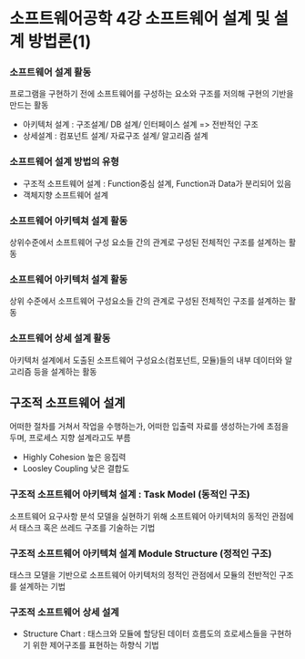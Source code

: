 # 소프트웨어공학 4강 소프트웨어 설계 및 설계 방법론(1)

### 소프트웨어 설계 활동
프로그램을 구현하기 전에 소프트웨어를 구성하는 요소와 구조를 저의해 구현의 기반을 만드는 활동
- 아키텍처 설계 : 구조설계/ DB 설계/ 인터페이스 설계 => 전반적인 구조
- 상세설계 : 컴포넌트 설계/ 자료구조 설계/ 알고리즘 설계 

### 소프트웨어 설계 방법의 유형
- 구조적 소프트웨어 설계 : Function중심 설계, Function과 Data가 분리되어 있음
- 객체지향 소프트웨어 설계 

### 소프트웨어 아키텍쳐 설계 활동
상위수준에서 소프트웨어 구성 요소들 간의 관계로 구성된 전체적인 구조를 설계하는 활동

### 소프트웨어 아키텍처 설계 활동
상위 수준에서 소프트웨어 구성요소들 간의 관계로 구성된 전체적인 구조를 설계하는 활동

### 소프트웨어 상세 설계 활동
아키텍처 설계에서 도출된 소프트웨어 구성요소(컴포넌트, 모듈)들의 내부 데이터와 알고리즘 등을 설계하는 활동

## 구조적 소프트웨어 설계
어떠한 절차를 거쳐서 작업을 수행하는가, 어떠한 입출력 자료를 생성하는가에 초점을 두며, 프로세스 지향 설계라고도 부름
- Highly Cohesion 높은 응집력
- Loosley Coupling 낮은 결합도

### 구조적 소프트웨어 아키텍쳐 설계 : Task Model (동적인 구조)
소프트웨어 요구사항 분석 모델을 실현하기 위해 소프트웨어 아키텍처의 동적인 관점에서 태스크 혹은 쓰레드 구조를 기술하는 기법

### 구조적 소프트웨어 아키텍쳐 설계 Module Structure (정적인 구조)
태스크 모델을 기반으로 소프트웨어 아키텍처의 정적인 관점에서 모듈의 전반적인 구조를 설계하는 기법

### 구조적 소프트웨어 상세 설계
- Structure Chart : 태스크와 모듈에 할당된 데이터 흐름도의 흐로세스들을 구현하기 위한 제어구조를 표현하는 하향식 기법
